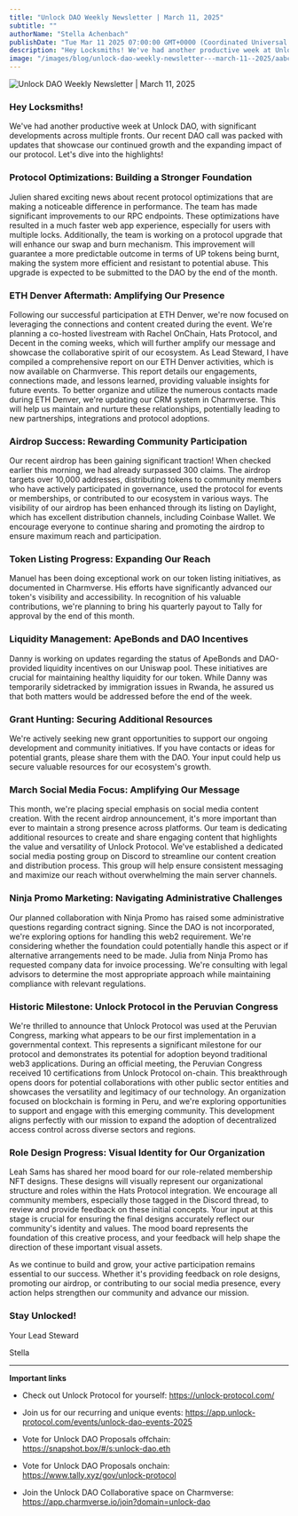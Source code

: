 ```yaml
---
title: "Unlock DAO Weekly Newsletter | March 11, 2025"
subtitle: ""
authorName: "Stella Achenbach"
publishDate: "Tue Mar 11 2025 07:00:00 GMT+0000 (Coordinated Universal Time)"
description: "Hey Locksmiths! We've had another productive week at Unlock DAO, with significant developments across multiple fronts. Our recent DAO call was packed with updates that showcase our continued growth and the expanding impact of our protocol. Let's dive into the highlights! Protocol Optimizations: Building a Stronger FoundationJulien shared exciting news about recent protocol optimizations that are making a noticeable difference in performance. The team has made significant improvements to our RPC."
image: "/images/blog/unlock-dao-weekly-newsletter---march-11--2025/aabc54e428c54b72570e40d94c9dda19.jpg"
---
```


![Unlock DAO Weekly Newsletter | March 11, 2025](https://storage.googleapis.com/papyrus_images/aabc54e428c54b72570e40d94c9dda19.jpg)

<div class="relative header-and-anchor"><h3 id="h-hey-locksmiths">Hey Locksmiths!</h3></div><p>We've had another productive week at Unlock DAO, with significant developments across multiple fronts. Our recent DAO call was packed with updates that showcase our continued growth and the expanding impact of our protocol. Let's dive into the highlights!</p><div class="relative header-and-anchor"><h3 id="h-protocol-optimizations-building-a-stronger-foundation">Protocol Optimizations: Building a Stronger Foundation</h3></div><p>Julien shared exciting news about recent protocol optimizations that are making a noticeable difference in performance. The team has made significant improvements to our RPC endpoints. These optimizations have resulted in a much faster web app experience, especially for users with multiple locks. Additionally, the team is working on a protocol upgrade that will enhance our swap and burn mechanism. This improvement will guarantee a more predictable outcome in terms of UP tokens being burnt, making the system more efficient and resistant to potential abuse. This upgrade is expected to be submitted to the DAO by the end of the month.</p><div class="relative header-and-anchor"><h3 id="h-eth-denver-aftermath-amplifying-our-presence">ETH Denver Aftermath: Amplifying Our Presence</h3></div><p>Following our successful participation at ETH Denver, we're now focused on leveraging the connections and content created during the event. We're planning a co-hosted livestream with Rachel OnChain, Hats Protocol, and Decent in the coming weeks, which will further amplify our message and showcase the collaborative spirit of our ecosystem. As Lead Steward, I have compiled a comprehensive report on our ETH Denver activities, which is now available on Charmverse. This report details our engagements, connections made, and lessons learned, providing valuable insights for future events. To better organize and utilize the numerous contacts made during ETH Denver, we're updating our CRM system in Charmverse. This will help us maintain and nurture these relationships, potentially leading to new partnerships, integrations and protocol adoptions.</p><div class="relative header-and-anchor"><h3 id="h-airdrop-success-rewarding-community-participation">Airdrop Success: Rewarding Community Participation</h3></div><p>Our recent airdrop has been gaining significant traction! When checked earlier this morning, we had already surpassed 300 claims. The airdrop targets over 10,000 addresses, distributing tokens to community members who have actively participated in governance, used the protocol for events or memberships, or contributed to our ecosystem in various ways. The visibility of our airdrop has been enhanced through its listing on Daylight, which has excellent distribution channels, including Coinbase Wallet. We encourage everyone to continue sharing and promoting the airdrop to ensure maximum reach and participation.</p><div class="relative header-and-anchor"><h3 id="h-token-listing-progress-expanding-our-reach">Token Listing Progress: Expanding Our Reach</h3></div><p>Manuel has been doing exceptional work on our token listing initiatives, as documented in Charmverse. His efforts have significantly advanced our token's visibility and accessibility. In recognition of his valuable contributions, we're planning to bring his quarterly payout to Tally for approval by the end of this month.</p><div class="relative header-and-anchor"><h3 id="h-liquidity-management-apebonds-and-dao-incentives">Liquidity Management: ApeBonds and DAO Incentives</h3></div><p>Danny is working on updates regarding the status of ApeBonds and DAO-provided liquidity incentives on our Uniswap pool. These initiatives are crucial for maintaining healthy liquidity for our token. While Danny was temporarily sidetracked by immigration issues in Rwanda, he assured us that both matters would be addressed before the end of the week.</p><div class="relative header-and-anchor"><h3 id="h-grant-hunting-securing-additional-resources">Grant Hunting: Securing Additional Resources</h3></div><p>We're actively seeking new grant opportunities to support our ongoing development and community initiatives. If you have contacts or ideas for potential grants, please share them with the DAO. Your input could help us secure valuable resources for our ecosystem's growth.</p><div class="relative header-and-anchor"><h3 id="h-march-social-media-focus-amplifying-our-message">March Social Media Focus: Amplifying Our Message</h3></div><p>This month, we're placing special emphasis on social media content creation. With the recent airdrop announcement, it's more important than ever to maintain a strong presence across platforms. Our team is dedicating additional resources to create and share engaging content that highlights the value and versatility of Unlock Protocol. We've established a dedicated social media posting group on Discord to streamline our content creation and distribution process. This group will help ensure consistent messaging and maximize our reach without overwhelming the main server channels.</p><div class="relative header-and-anchor"><h3 id="h-ninja-promo-marketing-navigating-administrative-challenges">Ninja Promo Marketing: Navigating Administrative Challenges</h3></div><p>Our planned collaboration with Ninja Promo has raised some administrative questions regarding contract signing. Since the DAO is not incorporated, we're exploring options for handling this web2 requirement. We're considering whether the foundation could potentially handle this aspect or if alternative arrangements need to be made. Julia from Ninja Promo has requested company data for invoice processing. We're consulting with legal advisors to determine the most appropriate approach while maintaining compliance with relevant regulations.</p><div class="relative header-and-anchor"><h3 id="h-historic-milestone-unlock-protocol-in-the-peruvian-congress">Historic Milestone: Unlock Protocol in the Peruvian Congress</h3></div><p>We're thrilled to announce that Unlock Protocol was used at the Peruvian Congress, marking what appears to be our first implementation in a governmental context. This represents a significant milestone for our protocol and demonstrates its potential for adoption beyond traditional web3 applications. During an official meeting, the Peruvian Congress received 10 certifications from Unlock Protocol on-chain. This breakthrough opens doors for potential collaborations with other public sector entities and showcases the versatility and legitimacy of our technology. An organization focused on blockchain is forming in Peru, and we're exploring opportunities to support and engage with this emerging community. This development aligns perfectly with our mission to expand the adoption of decentralized access control across diverse sectors and regions.</p><div class="relative header-and-anchor"><h3 id="h-role-design-progress-visual-identity-for-our-organization">Role Design Progress: Visual Identity for Our Organization</h3></div><p>Leah Sams has shared her mood board for our role-related membership NFT designs. These designs will visually represent our organizational structure and roles within the Hats Protocol integration. We encourage all community members, especially those tagged in the Discord thread, to review and provide feedback on these initial concepts. Your input at this stage is crucial for ensuring the final designs accurately reflect our community's identity and values. The mood board represents the foundation of this creative process, and your feedback will help shape the direction of these important visual assets.</p><p>As we continue to build and grow, your active participation remains essential to our success. Whether it's providing feedback on role designs, promoting our airdrop, or contributing to our social media presence, every action helps strengthen our community and advance our mission.</p><div class="relative header-and-anchor"><h3 id="h-stay-unlocked">Stay Unlocked!</h3></div><p>Your Lead Steward</p><p>Stella</p><hr><p><strong>Important links</strong></p><ul><li><p>Check out Unlock Protocol for yourself: <a target="_blank" rel="noopener noreferrer nofollow ugc" class="dont-break-out" href="https://unlock-protocol.com/">https://unlock-protocol.com/</a></p></li><li><p>Join us for our recurring and unique events: <a target="_blank" rel="noopener noreferrer nofollow ugc" class="dont-break-out" href="https://app.unlock-protocol.com/events/unlock-dao-events-2025">https://app.unlock-protocol.com/events/unlock-dao-events-2025</a></p></li><li><p>Vote for Unlock DAO Proposals offchain: <a target="_blank" rel="noopener noreferrer nofollow ugc" class="dont-break-out" href="https://snapshot.box/#/s:unlock-dao.eth￼Vote">https://snapshot.box/#/s:unlock-dao.eth</a></p></li><li><p>Vote for Unlock DAO Proposals onchain: <a target="_blank" rel="noopener noreferrer nofollow ugc" class="dont-break-out" href="https://www.tally.xyz/gov/unlock-protocol">https://www.tally.xyz/gov/unlock-protocol</a></p></li><li><p>Join the Unlock DAO Collaborative space on Charmverse: <a target="_blank" rel="noopener noreferrer nofollow ugc" class="dont-break-out" href="https://app.charmverse.io/join?domain=unlock-dao">https://app.charmverse.io/join?domain=unlock-dao</a></p></li></ul><p></p>